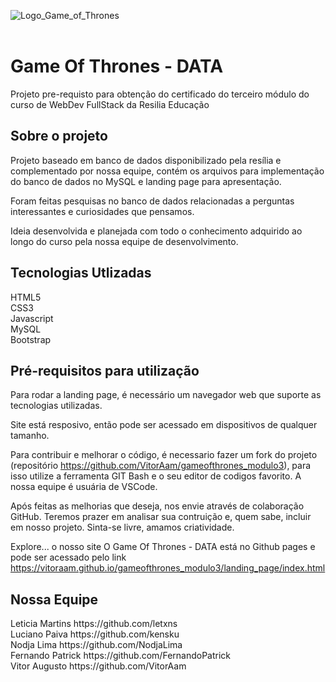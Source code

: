 ![Logo_Game_of_Thrones](https://user-images.githubusercontent.com/95655990/176547202-401bc8d9-876c-49c2-8bb9-28ec52b7d553.png)
<br>
<br>

<h1>Game Of Thrones - DATA</h1>
Projeto pre-requisto para obtenção do certificado do terceiro módulo do curso de WebDev FullStack da Resilia Educação

<h2>Sobre o projeto</h2>
Projeto baseado em banco de dados disponibilizado pela resília e complementado por nossa equipe, contém os arquivos para implementação do banco de dados no MySQL e landing page para apresentação.

Foram feitas pesquisas no banco de dados relacionadas a perguntas interessantes e curiosidades que pensamos.

Ideia desenvolvida e planejada com todo o conhecimento adquirido ao longo do curso pela nossa equipe de desenvolvimento.



<h2>Tecnologias Utlizadas</h2>
HTML5
<br>
CSS3
<br>
Javascript
<br>
MySQL
<br>
Bootstrap


<h2>Pré-requisitos para utilização</h2>
Para rodar a landing page, é necessário um navegador web que suporte as tecnologias utilizadas.

Site está resposivo, então pode ser acessado em dispositivos de qualquer tamanho.

Para contribuir e melhorar o código, é necessario fazer um fork do projeto (repositório https://github.com/VitorAam/gameofthrones_modulo3), para isso utilize a ferramenta GIT Bash e o seu editor de codigos favorito. A nossa equipe é usuária de VSCode.

Após feitas as melhorias que deseja, nos envie através de colaboração GitHub. Teremos prazer em analisar sua contruição e, quem sabe, incluir em nosso projeto. Sinta-se livre, amamos criatividade.

Explore... o nosso site
O Game Of Thrones - DATA está no Github pages e pode ser acessado pelo link https://vitoraam.github.io/gameofthrones_modulo3/landing_page/index.html



<h2>Nossa Equipe</h2>
Leticia Martins https://github.com/letxns
<br>
Luciano Paiva https://github.com/kensku
<br>
Nodja Lima https://github.com/NodjaLima
<br>
Fernando Patrick https://github.com/FernandoPatrick
<br>
Vitor Augusto https://github.com/VitorAam
